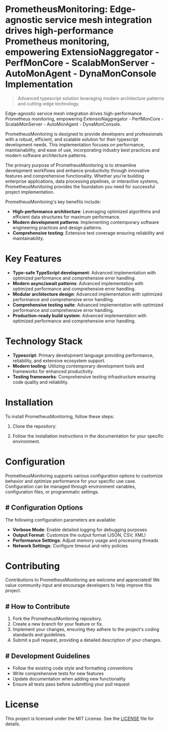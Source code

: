 <!-- fallback_PrometheusMonitoring_20251001182653_28067 -->

# PrometheusMonitoring: Edge-agnostic service mesh integration drives high-performance Prometheus monitoring, empowering ExtensioNaggregator - PerfMonCore - ScalabMonServer - AutoMonAgent - DynaMonConsole Implementation
> Advanced typescript solution leveraging modern architecture patterns and cutting-edge technology.

Edge-agnostic service mesh integration drives high-performance Prometheus monitoring, empowering ExtensioNaggregator - PerfMonCore - ScalabMonServer - AutoMonAgent - DynaMonConsole.

PrometheusMonitoring is designed to provide developers and professionals with a robust, efficient, and scalable solution for their typescript development needs. This implementation focuses on performance, maintainability, and ease of use, incorporating industry best practices and modern software architecture patterns.

The primary purpose of PrometheusMonitoring is to streamline development workflows and enhance productivity through innovative features and comprehensive functionality. Whether you're building enterprise applications, data processing pipelines, or interactive systems, PrometheusMonitoring provides the foundation you need for successful project implementation.

PrometheusMonitoring's key benefits include:

* **High-performance architecture**: Leveraging optimized algorithms and efficient data structures for maximum performance.
* **Modern development patterns**: Implementing contemporary software engineering practices and design patterns.
* **Comprehensive testing**: Extensive test coverage ensuring reliability and maintainability.

# Key Features

* **Type-safe TypeScript development**: Advanced implementation with optimized performance and comprehensive error handling.
* **Modern async/await patterns**: Advanced implementation with optimized performance and comprehensive error handling.
* **Modular architecture design**: Advanced implementation with optimized performance and comprehensive error handling.
* **Comprehensive testing suite**: Advanced implementation with optimized performance and comprehensive error handling.
* **Production-ready build system**: Advanced implementation with optimized performance and comprehensive error handling.

# Technology Stack

* **Typescript**: Primary development language providing performance, reliability, and extensive ecosystem support.
* **Modern tooling**: Utilizing contemporary development tools and frameworks for enhanced productivity.
* **Testing frameworks**: Comprehensive testing infrastructure ensuring code quality and reliability.

# Installation

To install PrometheusMonitoring, follow these steps:

1. Clone the repository:


2. Follow the installation instructions in the documentation for your specific environment.

# Configuration

PrometheusMonitoring supports various configuration options to customize behavior and optimize performance for your specific use case. Configuration can be managed through environment variables, configuration files, or programmatic settings.

## # Configuration Options

The following configuration parameters are available:

* **Verbose Mode**: Enable detailed logging for debugging purposes
* **Output Format**: Customize the output format (JSON, CSV, XML)
* **Performance Settings**: Adjust memory usage and processing threads
* **Network Settings**: Configure timeout and retry policies

# Contributing

Contributions to PrometheusMonitoring are welcome and appreciated! We value community input and encourage developers to help improve this project.

## # How to Contribute

1. Fork the PrometheusMonitoring repository.
2. Create a new branch for your feature or fix.
3. Implement your changes, ensuring they adhere to the project's coding standards and guidelines.
4. Submit a pull request, providing a detailed description of your changes.

## # Development Guidelines

* Follow the existing code style and formatting conventions
* Write comprehensive tests for new features
* Update documentation when adding new functionality
* Ensure all tests pass before submitting your pull request

# License

This project is licensed under the MIT License. See the [LICENSE](https://github.com/weiquan98/PrometheusMonitoring/blob/main/LICENSE) file for details.
